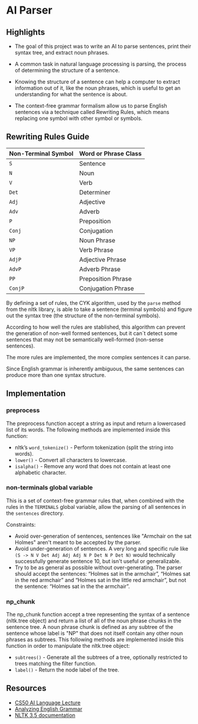 # AI Parser

## Highlights

* The goal of this project was to write an AI to parse sentences, print their syntax tree, and extract noun phrases.

* A common task in natural language processing is parsing, the process of determining the structure of a sentence. 

* Knowing the structure of a sentence can help a computer to extract information out of it, like the noun phrases, which is useful to get an understanding for what the sentence is about.

* The context-free grammar formalism allow us to parse English sentences via a technique called Rewriting Rules, which means replacing one symbol with other symbol or symbols.

## Rewriting Rules Guide

|Non-Terminal Symbol|Word or Phrase Class|
|----|-----------|
|`S`|Sentence|
|`N`|Noun|
|`V`|Verb|
|`Det`|Determiner|
|`Adj`|Adjective|
|`Adv`|Adverb|
|`P`|Preposition|
|`Conj`|Conjugation|
|`NP`|Noun Phrase|
|`VP`|Verb Phrase|
|`AdjP`|Adjective Phrase|
|`AdvP`|Adverb Phrase|
|`PP`|Preposition Phrase|
|`ConjP`|Conjugation Phrase|

By defining a set of rules, the CYK algorithm, used by the `parse` method from the nltk library, is able to take a sentence (terminal symbols) and figure out the syntax tree (the structure of the non-terminal symbols).

According to how well the rules are stablished, this algorithm can prevent the generation of non-well formed sentences, but it can´t detect some sentences that may not be semantically well-formed (non-sense sentences).

The more rules are implemented, the more complex sentences it can parse.

Since English grammar is inherently ambiguous, the same sentences can produce more than one syntax structure.

## Implementation

### preprocess 

The preprocess function accept a string as input and return a lowercased list of its words. 
The following methods are implemented inside this function: 
* nltk’s `word_tokenize()` - Perform tokenization (split the string into words).
* `lower()` - Convert all characters to lowercase.
* `isalpha()` - Remove any word that does not contain at least one alphabetic character.

### non-terminals global variable

This is a set of context-free grammar rules that, when combined with the rules in the `TERMINALS` global variable, allow the parsing of all sentences in the `sentences` directory.

Constraints: 
* Avoid over-generation of sentences, sentences like "Armchair on the sat Holmes" aren't meant to be accepted by the parser.
* Avoid  under-generation of sentences. A very long and specific rule like `(S -> N V Det Adj Adj Adj N P Det N P Det N)` would technically successfully generate sentence 10, but isn't useful or generalizable.
* Try to be as general as possible without over-generating. The parser should accept the sentences: “Holmes sat in the armchair”, “Holmes sat in the red armchair” and “Holmes sat in the little red armchair”, but not the sentence: “Holmes sat in the the armchair”.

### np_chunk

The np_chunk function accept a tree representing the syntax of a sentence (nltk.tree object) and return a list of all of the noun phrase chunks in the sentence tree.
A noun phrase chunk is defined as any subtree of the sentence whose label is "NP" that does not itself contain any other noun phrases as subtrees.
This following methods are implemented inside this function in order to manipulate the nltk.tree object:
* `subtrees()` - Generate all the subtrees of a tree, optionally restricted to trees matching the filter function.
* `label()` - Return the node label of the tree.

## Resources
* [CS50 AI Language Lecture][cs50 lecture]
* [Analyzing English Grammar][analyzing english grammar]
* [NLTK 3.5 documentation][nltk documentation]

[cs50 lecture]: https://youtu.be/_hAVVULrZ0Q?t=629
[analyzing english grammar]: http://www.csun.edu/~galasso/completehandbook.htm
[nltk documentation]: https://www.nltk.org/_modules/nltk/tree.html




